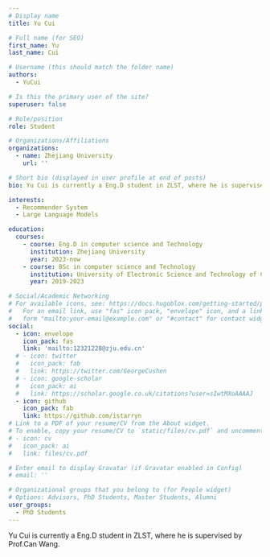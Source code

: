 ```yaml
---
# Display name
title: Yu Cui

# Full name (for SEO)
first_name: Yu
last_name: Cui

# Username (this should match the folder name)
authors:
  - YuCui

# Is this the primary user of the site?
superuser: false

# Role/position
role: Student

# Organizations/Affiliations
organizations:
  - name: Zhejiang University
    url: ''

# Short bio (displayed in user profile at end of posts)
bio: Yu Cui is currently a Eng.D student in ZLST, where he is supervised by Prof.Can Wang.

interests:
  - Recommender System
  - Large Language Models

education:
  courses:
    - course: Eng.D in computer science and Technology
      institution: Zhejiang University
      year: 2023-now
    - course: BSc in computer science and Technology
      institution: University of Electronic Science and Technology of China
      year: 2019-2023

# Social/Academic Networking
# For available icons, see: https://docs.hugoblox.com/getting-started/page-builder/#icons
#   For an email link, use "fas" icon pack, "envelope" icon, and a link in the
#   form "mailto:your-email@example.com" or "#contact" for contact widget.
social:
  - icon: envelope
    icon_pack: fas
    link: 'mailto:12321228@zju.edu.cn'
  # - icon: twitter
  #   icon_pack: fab
  #   link: https://twitter.com/GeorgeCushen
  # - icon: google-scholar
  #   icon_pack: ai
  #   link: https://scholar.google.co.uk/citations?user=sIwtMXoAAAAJ
  - icon: github
    icon_pack: fab
    link: https://github.com/istarryn
# Link to a PDF of your resume/CV from the About widget.
# To enable, copy your resume/CV to `static/files/cv.pdf` and uncomment the lines below.
# - icon: cv
#   icon_pack: ai
#   link: files/cv.pdf

# Enter email to display Gravatar (if Gravatar enabled in Config)
# email: ''

# Organizational groups that you belong to (for People widget)
# Options: Advisors, PhD Students, Master Students, Alumni
user_groups:
  - PhD Students
---
```


Yu Cui is currently a Eng.D student in ZLST, where he is supervised by Prof.Can Wang.